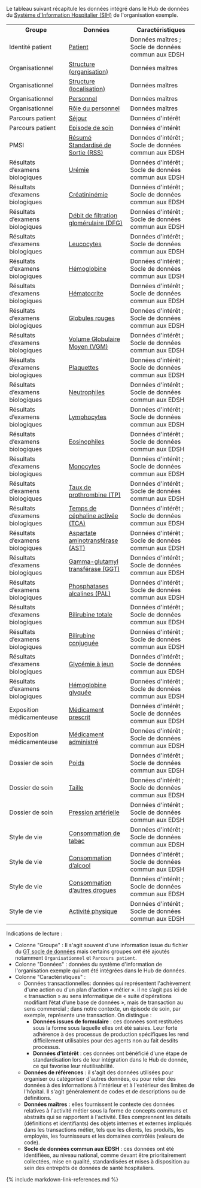 Le tableau suivant récapitule les données intégré dans le Hub de données du [Système d'Information Hospitalier (SIH)](glossary.html#sih) de l'organisation exemple.

<table style="width: 100%">
  <tr><th>Groupe</th><th>Données</th><th>Caractéristiques</th></tr>
  <tr><td>Identité patient</td><td><a href="StructureDefinition-DMPatient.html">Patient</a></td><td>Données maîtres ; Socle de données commun aux EDSH</td></tr>
  <tr><td>Organisationnel</td><td><a href="StructureDefinition-DMOrganization.html">Structure (organisation)</a></td><td>Données maîtres</td></tr>
  <tr><td>Organisationnel</td><td><a href="StructureDefinition-DMLocation.html">Structure (localisation)</a></td><td>Données maîtres</td></tr>
  <tr><td>Organisationnel</td><td><a href="StructureDefinition-DMPractitioner.html">Personnel</a></td><td>Données maîtres</td></tr>
  <tr><td>Organisationnel</td><td><a href="StructureDefinition-DMPractitionerRole.html">Rôle du personnel</a></td><td>Données maîtres</td></tr>
  <tr><td>Parcours patient</td><td><a href="StructureDefinition-DMEncounter.html">Séjour</a></td><td>Données d'intérêt</td></tr>
  <tr><td>Parcours patient</td><td><a href="StructureDefinition-DMEpisodeOfCare.html">Episode de soin</a></td><td>Données d'intérêt</td></tr>
  <tr><td>PMSI</td><td><a href="StructureDefinition-DMClaimRSS.html">Résumé Standardisé de Sortie (RSS)</a></td><td>Données d'intérêt ; Socle de données commun aux EDSH</td></tr>
  <tr><td>Résultats d’examens biologiques</td><td><a href="StructureDefinition-DMObservationLaboratoryUremie.html">Urémie</a></td><td>Données d'intérêt ; Socle de données commun aux EDSH</td></tr>
  <tr><td>Résultats d’examens biologiques</td><td><a href="StructureDefinition-DMObservationLaboratoryFonctionRenale.html">Créatininémie</a></td><td>Données d'intérêt ; Socle de données commun aux EDSH</td></tr>
  <tr><td>Résultats d’examens biologiques</td><td><a href="StructureDefinition-DMObservationLaboratoryFonctionRenale.html">Débit de filtration glomérulaire (DFG)</a></td><td>Données d'intérêt ; Socle de données commun aux EDSH</td></tr>
  <tr><td>Résultats d’examens biologiques</td><td><a href="">Leucocytes</a></td><td>Données d'intérêt ; Socle de données commun aux EDSH</td></tr>
  <tr><td>Résultats d’examens biologiques</td><td><a href="">Hémoglobine</a></td><td>Données d'intérêt ; Socle de données commun aux EDSH</td></tr>
  <tr><td>Résultats d’examens biologiques</td><td><a href="">Hématocrite</a></td><td>Données d'intérêt ; Socle de données commun aux EDSH</td></tr>
  <tr><td>Résultats d’examens biologiques</td><td><a href="">Globules rouges</a></td><td>Données d'intérêt ; Socle de données commun aux EDSH</td></tr>
  <tr><td>Résultats d’examens biologiques</td><td><a href="">Volume Globulaire Moyen (VGM)</a></td><td>Données d'intérêt ; Socle de données commun aux EDSH</td></tr>
  <tr><td>Résultats d’examens biologiques</td><td><a href="">Plaquettes</a></td><td>Données d'intérêt ; Socle de données commun aux EDSH</td></tr>
  <tr><td>Résultats d’examens biologiques</td><td><a href="">Neutrophiles</a></td><td>Données d'intérêt ; Socle de données commun aux EDSH</td></tr>
  <tr><td>Résultats d’examens biologiques</td><td><a href="">Lymphocytes</a></td><td>Données d'intérêt ; Socle de données commun aux EDSH</td></tr>
  <tr><td>Résultats d’examens biologiques</td><td><a href="">Eosinophiles</a></td><td>Données d'intérêt ; Socle de données commun aux EDSH</td></tr>
  <tr><td>Résultats d’examens biologiques</td><td><a href="">Monocytes</a></td><td>Données d'intérêt ; Socle de données commun aux EDSH</td></tr>
  <tr><td>Résultats d’examens biologiques</td><td><a href="">Taux de prothrombine (TP)</a></td><td>Données d'intérêt ; Socle de données commun aux EDSH</td></tr>
  <tr><td>Résultats d’examens biologiques</td><td><a href="StructureDefinition-DMObservationLaboratoryTCA.html">Temps de céphaline activée (TCA)</a></td><td>Données d'intérêt ; Socle de données commun aux EDSH</td></tr>
  <tr><td>Résultats d’examens biologiques</td><td><a href="">Aspartate aminotransférase (AST)</a></td><td>Données d'intérêt ; Socle de données commun aux EDSH</td></tr>
  <tr><td>Résultats d’examens biologiques</td><td><a href="">Gamma-glutamyl transférase (GGT)</a></td><td>Données d'intérêt ; Socle de données commun aux EDSH</td></tr>
  <tr><td>Résultats d’examens biologiques</td><td><a href="">Phosphatases alcalines (PAL)</a></td><td>Données d'intérêt ; Socle de données commun aux EDSH</td></tr>
  <tr><td>Résultats d’examens biologiques</td><td><a href="">Bilirubine totale</a></td><td>Données d'intérêt ; Socle de données commun aux EDSH</td></tr>
  <tr><td>Résultats d’examens biologiques</td><td><a href="">Bilirubine conjuguée</a></td><td>Données d'intérêt ; Socle de données commun aux EDSH</td></tr>
  <tr><td>Résultats d’examens biologiques</td><td><a href="">Glycémie à jeun</a></td><td>Données d'intérêt ; Socle de données commun aux EDSH</td></tr>
  <tr><td>Résultats d’examens biologiques</td><td><a href="">Hémoglobine glyquée</a></td><td>Données d'intérêt ; Socle de données commun aux EDSH</td></tr>
  <tr><td>Exposition médicamenteuse</td><td><a href="StructureDefinition-DMMedicationRequest.html">Médicament prescrit</a></td><td>Données d'intérêt ; Socle de données commun aux EDSH</td></tr>
  <tr><td>Exposition médicamenteuse</td><td><a href="StructureDefinition-DMMedicationAdministration.html">Médicament administré</a></td><td>Données d'intérêt ; Socle de données commun aux EDSH</td></tr>
  <tr><td>Dossier de soin</td><td><a href="StructureDefinition-DMObservationBodyWeight.html">Poids</a></td><td>Données d'intérêt ; Socle de données commun aux EDSH</td></tr>
  <tr><td>Dossier de soin</td><td><a href="StructureDefinition-DMObservationBodyHeight.html">Taille</a></td><td>Données d'intérêt ; Socle de données commun aux EDSH</td></tr>
  <tr><td>Dossier de soin</td><td><a href="StructureDefinition-DMObservationBloodPressure.html">Pression artérielle</a></td><td>Données d'intérêt ; Socle de données commun aux EDSH</td></tr>
  <tr><td>Style de vie</td><td><a href="StructureDefinition-DMObservationSmokingStatus.html">Consommation de tabac</a></td><td>Données d'intérêt ; Socle de données commun aux EDSH</td></tr>
  <tr><td>Style de vie</td><td><a href="StructureDefinition-DMObservationAlcoholUseStatus.html">Consommation d’alcool</a></td><td>Données d'intérêt ; Socle de données commun aux EDSH</td></tr>
  <tr><td>Style de vie</td><td><a href="StructureDefinition-DMObservationSubstanceUseStatus.html">Consommation d’autres drogues</a></td><td>Données d'intérêt ; Socle de données commun aux EDSH</td></tr>
  <tr><td>Style de vie</td><td><a href="StructureDefinition-DMObservationExerciceStatus.html">Activité physique</a></td><td>Données d'intérêt ; Socle de données commun aux EDSH</td></tr>
</table>

Indications de lecture : 
- Colonne "Groupe" : Il s'agit souvent d'une information issue du fichier du [GT socle de données](DocumentReference-CoreExigences.html) mais certains groupes ont été ajoutés notamment `Organisationnel` et `Parcours patient`.
- Colonne "Données" : données du système d'information de l'organisation exemple qui ont été intégrées dans le Hub de données. 
- Colonne "Caractéristiques" :
  - Données transactionnelles: données qui représentent l'achèvement d'une action ou d'un plan d'action « métier ».  il ne s’agit pas ici de « transaction » au sens informatique de « suite d’opérations modifiant l’état d’une base de données », mais de transaction au sens commercial ; dans notre contexte, un épisode de soin, par exemple, représente une transaction. On distingue :
    - **Données issues de formulaire** : ces données sont restituées sous la forme sous laquelle elles ont été saisies. Leur forte adhérence à des processus de production spécifiques les rend difficilement utilisables pour des agents non au fait desdits processus. 
    - **Données d'intérêt** : ces données ont bénéficié d'une étape de standardisation lors de leur intégration dans le Hub de donnée, ce qui favorise leur réutilisabilité.
  - **Données de références** : il s'agit des données utilisées pour organiser ou catégoriser d'autres données, ou pour relier des données à des informations à l'intérieur et à l'extérieur des limites de l'hôpital. Il s'agit généralement de codes et de descriptions ou de définitions.
  - **Données maîtres** : elles fournissent le contexte des données relatives à l'activité métier sous la forme de concepts communs et abstraits qui se rapportent à l'activité. Elles comprennent les détails (définitions et identifiants) des objets internes et externes impliqués dans les transactions métier, tels que les clients, les produits, les employés, les fournisseurs et les domaines contrôlés (valeurs de code).
  - **Socle de données commun aux EDSH** : ces données ont été identifiées, au niveau national, comme devant être prioritairement collectées, mise en qualité, standardisées et mises à disposition au sein des entrepôts de données de santé hospitaliers.


{% include markdown-link-references.md %}